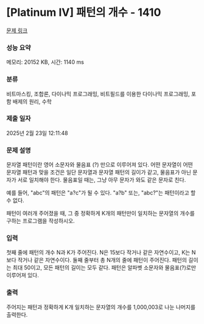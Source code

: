 # [Platinum IV] 패턴의 개수 - 1410 

[문제 링크](https://www.acmicpc.net/problem/1410) 

### 성능 요약

메모리: 20152 KB, 시간: 1140 ms

### 분류

비트마스킹, 조합론, 다이나믹 프로그래밍, 비트필드를 이용한 다이나믹 프로그래밍, 포함 배제의 원리, 수학

### 제출 일자

2025년 2월 23일 12:11:48

### 문제 설명

<p>문자열 패턴이란 영어 소문자와 물음표 (?) 만으로 이루어져 있다. 어떤 문자열이 어떤 문자열 패턴과 맞을 조건은 일단 문자열과 문자열 패턴의 길이가 같고, 물음표가 아닌 문자가 서로 일치해야 한다. 물음표일 때는, 그냥 아무 문자가 와도 같은 문자로 친다.</p>

<p>예를 들어, "abc"의 패턴은 "a?c"가 될 수 있다. "a?b" 또는, "abc?"는 패턴이라고 할 수 없다.</p>

<p>패턴이 여러개 주어졌을 때, 그 중 정확하게 K개의 패턴만이 일치하는 문자열의 개수를 구하는 프로그램을 작성하시오.</p>

### 입력 

 <p>첫째 줄에 패턴의 개수 N과 K가 주어진다. N은 15보다 작거나 같은 자연수이고, K는 N보다 작거나 같은 자연수이다. 둘째 줄부터 총 N개의 줄에 패턴이 주어진다. 패턴의 길이는 최대 50이고, 모든 패턴의 길이는 모두 같다. 패턴은 알파벳 소문자와 물음표(?)로만 이루어져 있다.</p>

### 출력 

 <p>주어지는 패턴과 정확하게 K개 일치하는 문자열의 개수를 1,000,003로 나눈 나머지를 출력한다.</p>

